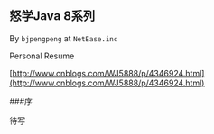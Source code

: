 ## 怒学Java 8系列

By `bjpengpeng` at `NetEase.inc`

Personal Resume

[http://www.cnblogs.com/WJ5888/p/4346924.html](http://www.cnblogs.com/WJ5888/p/4346924.html)

###序

待写






